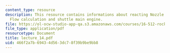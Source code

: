 ```yaml
---
content_type: resource
description: This resource contains informations about reacting Nozzle Flow, Frozen
  Flow calculation and shuttle main engine.
file: https://ol-ocw-studio-app-qa.s3.amazonaws.com/courses/16-512-rocket-propulsion-fall-2005/466f2a7b69434d563dc78f39b9be9bb8_lecture_14.pdf
file_type: application/pdf
resourcetype: Document
title: lecture_14.pdf
uid: 466f2a7b-6943-4d56-3dc7-8f39b9be9bb8
---
```

